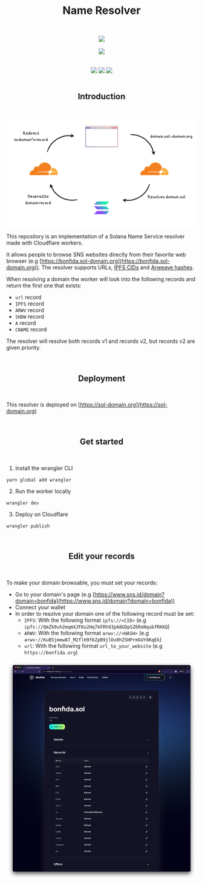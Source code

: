 <h1 align="center">Name Resolver</h1>
<br />
<p align="center">
<img width="250" src="https://i.imgur.com/nn7LMNV.png"/>
</p>
<p align="center">
<a href="https://twitter.com/bonfida">
<img src="https://img.shields.io/twitter/url?label=Bonfida&style=social&url=https%3A%2F%2Ftwitter.com%2Fbonfida">
</a>
</p>

<br />

<div align="center">
<img src="https://img.shields.io/badge/Cloudflare-F38020?style=for-the-badge&logo=Cloudflare&logoColor=white" />
<img src="https://img.shields.io/badge/Rust-000000?style=for-the-badge&logo=rust&logoColor=white" />
<img src="https://img.shields.io/badge/WebAssembly-654FF0?style=for-the-badge&logo=WebAssembly&logoColor=white">
</div>

<br />
<a name="introduction"></a>
<h2 align="center">Introduction</h2>
<br />

![diagram](/assets/diagram.png)

This repository is an implementation of a Solana Name Service resolver made with Cloudflare workers.

It allows people to browse SNS websites directly from their favorite web browser (e.g [https://bonfida.sol-domain.org](https://bonfida.sol-domain.org)). The resolver supports URLs, [IPFS CIDs](https://www.ipfs.com/) and [Arweave hashes](https://www.arweave.org/).

When resolving a domain the worker will look into the following records and return the first one that exists:

- `url` record
- `IPFS` record
- `ARWV` record
- `SHDW` record
- `A` record
- `CNAME` record

The resolver will resolve both records v1 and records v2, but records v2 are given priority.

<br />
<h2 align="center">Deployment</h2>
<br />

This resolver is deployed on [https://sol-domain.org](https://sol-domain.org)

<br />
<h2 align="center">Get started</h2>
<br />

1. Install the wrangler CLI

```
yarn global add wrangler
```

2. Run the worker locally

```
wrangler dev
```

3. Deploy on Cloudflare

```
wrangler publish
```

<br />
<h2 align="center">Edit your records</h2>
<br />

To make your domain browsable, you must set your records:

- Go to your domain's page (e.g [https://www.sns.id/domain?domain=bonfida](https://www.sns.id/domain?domain=bonfida))
- Connect your wallet
- In order to resolve your domain one of the following record must be set:
  - `IPFS`: With the following format `ipfs://<CID>` (e.g `ipfs://QmZk9uh2mqmXJFKu2Hq7kFRh93pA8GDpSZ6ReNqubfRKKQ`)
  - `ARWV`: With the following format `arwv://<HASH>` (e.g `arwv://KuB5jmew87_M2flH9f6ZpB9jlDv8hZSHPrmGUY8KqEk`)
  - `url`: With the following format `url_to_your_website` (e.g `https://bonfida.org`)

![record](/assets/record.png)
